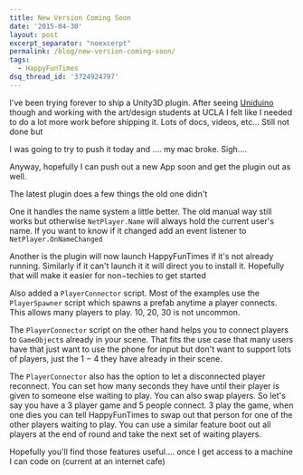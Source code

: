 ```yaml
---
title: New Version Coming Soon
date: '2015-04-30'
layout: post
excerpt_separator: "noexcerpt"
permalink: /blog/new-version-coming-soon/
tags:
  - HappyFunTimes
dsq_thread_id: '3724924797'
---
```

I've been trying forever to ship a Unity3D plugin. After seeing [Uniduino](http://www.uniduino.com/) though and working with the art/design students at UCLA I felt like I needed
to do a lot more work before shipping it. Lots of docs, videos, etc... Still
not done but

<!-- more -->

I was going to try to push it today and .... my mac broke.  Sigh....

Anyway, hopefully I can push out a new App soon and get the plugin out as
well.

The latest plugin does a few things the old one didn't

One it handles the name system a little better. The old manual way still works
but otherwise `NetPlayer.Name` will always hold the current user's name. If you want to know if it changed
add an event listener to `NetPlayer.OnNameChanged`

Another is the plugin will now launch HappyFunTimes if it's not already
running. Similarly if it can't launch it it will direct you to install it.
Hopefully that will make it easier for non&minus;techies to get started

Also added a `PlayerConnector` script. Most of the examples use the `PlayerSpawner` script which spawns a prefab anytime a player connects. This allows many
players to play. 10, 20, 30 is not uncommon.

The `PlayerConnector` script on the other hand helps you to connect players to `GameObject`s already in your scene. That fits the use case that many users have that just
want to use the phone for input but don't want to support lots of players, just
the 1 &minus; 4 they have already in their scene.

The `PlayerConnector` also has the option to let a disconnected player reconnect. You can set how
many seconds they have until their player is given to someone else waiting to
play. You can also swap players. So let's say you have a 3 player game and 5
people connect. 3 play the game, when one dies you can tell HappyFunTimes to
swap out that person for one of the other players waiting to play. You can use
a similar feature boot out all players at the end of round and take the next
set of waiting players.

Hopefully you'll find those features useful.... once I get access to a machine
I can code on (current at an internet cafe)